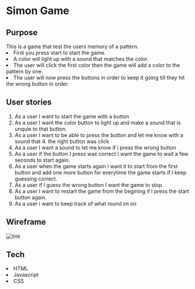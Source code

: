 # Simon Game

## Purpose

  <dt></dt>
  <dt>This is a game that test the users memory of a pattern. </dt>
    <li>First you press start to start the game.</li>
    <li>A color will light up with a sound that matches the color.</li>
    <li>The user will click the first color then the game will add a color to the pattern by one.</li>
    <li>The user will now press the buttons in order to keep it going till they hit the wrong button in order.</li>


## User stories
1. As a user I want to start the game with a button
2. As a user I want the color button to light up and make a sound that is unquie to that button.
3. As a user I want to be able to press the button and let me know with a sound that 4. the right button was click
4. As a user I want a sound to let me know if i press the wrong button 
5. As a user if the button I press was correct I want the game to wait a few seconds to start again.
6. As a user when the game starts again I want it to start from the first button and add one more button for everytime the game starts if I keep guessing correct.
7. As a user if I guess the wrong button I want the game to stop 
8. As a user I want to restart the game from the begining if I press the start button again.
9. As a user i want to keep track of what round im on 


## Wireframe

![link]("https://wireframe.cc/pro/pp/31f7b8bb2286168.png")

## Tech

<li>HTML</li>
<li>Javascript</li>
<li>CSS</li>